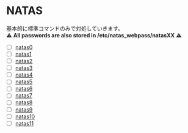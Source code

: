 # NATAS
基本的に標準コマンドのみで対処していきます。  
:warning: **All passwords are also stored in /etc/natas_webpass/natasXX** :warning:

- [ ] [natas0](https://github.com/thetaru/memorandum/tree/master/Hack/natas/natas0)
- [ ] [natas1](https://github.com/thetaru/memorandum/tree/master/Hack/natas/natas1)
- [ ] [natas2](https://github.com/thetaru/memorandum/tree/master/Hack/natas/natas2)
- [ ] [natas3](https://github.com/thetaru/memorandum/tree/master/Hack/natas/natas3)
- [ ] [natas4](https://github.com/thetaru/memorandum/tree/master/Hack/natas/natas4)
- [ ] [natas5](https://github.com/thetaru/memorandum/tree/master/Hack/natas/natas5)
- [ ] [natas6](https://github.com/thetaru/memorandum/tree/master/Hack/natas/natas6)
- [ ] [natas7](https://github.com/thetaru/memorandum/tree/master/Hack/natas/natas7)
- [ ] [natas8](https://github.com/thetaru/memorandum/tree/master/Hack/natas/natas8)
- [ ] [natas9](https://github.com/thetaru/memorandum/tree/master/Hack/natas/natas9)
- [ ] [natas10](https://github.com/thetaru/memorandum/tree/master/Hack/natas/natas10)
- [ ] [natas11](https://github.com/thetaru/memorandum/tree/master/Hack/natas/natas11)
